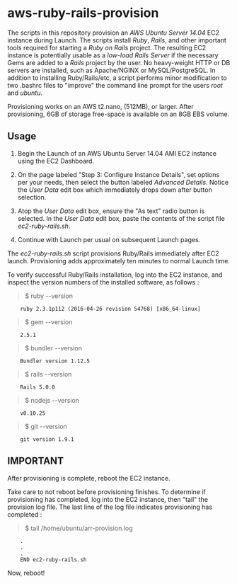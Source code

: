 # aws-ruby-rails-provision
The scripts in this repository provision an _AWS Ubuntu Server 14.04_ EC2 instance during Launch.  The scripts install _Ruby_, _Rails_, and other important tools required for starting a _Ruby on Rails_ project.  The resulting EC2 instance is potentially usable as a _low-load Rails Server_ if the necessary Gems are added to a _Rails_ project by the user.  No heavy-weight HTTP or DB servers are installed, such as Apache/NGINX or MySQL/PostgreSQL.  In addition to installing Ruby/Rails/etc, a script performs minor modification to two .bashrc files to "improve" the command line prompt for the users _root_ and _ubuntu_.

Provisioning works on an AWS t2.nano, (512MB), or larger.  After provisioning, 6GB of storage free-space is available on an 8GB EBS volume.

## Usage
1. Begin the Launch of an AWS Ubuntu Server 14.04 AMI EC2 instance using the EC2 Dashboard.

2. On the page labeled "Step 3: Configure Instance Details", set options per your needs, then select the button labeled _Advanced Details_.  Notice the _User Data_ edit box which immediately drops down after button selection.

3. Atop the _User Data_ edit box, ensure the "As text" radio button is selected.  In the _User Data_ edit box, paste the contents of the script file _ec2-ruby-rails.sh_.

4. Continue with Launch per usual on subsequent Launch pages.

The _ec2-ruby-rails.sh_ script provisions Ruby/Rails immediately after EC2 launch.  Provisioning adds approximately ten minutes to normal Launch time.  

To verify successful Ruby/Rails installation, log into the EC2 instance, and inspect the version numbers of the installed software, as follows :

> $ ruby --version

        ruby 2.3.1p112 (2016-04-26 revision 54768) [x86_64-linux]
  
> $ gem --version

        2.5.1
      
> $ bundler --version

        Bundler version 1.12.5
      
> $ rails --version

        Rails 5.0.0
      
> $ nodejs --version

        v0.10.25

> $ git --version

        git version 1.9.1
      
## IMPORTANT
After provisioning is complete, reboot the EC2 instance.

Take care to not reboot before provisioning finishes.  To determine if provisioning has completed, log into the EC2 instance, then "tail" the provision log file.  The last line of the log file indicates provisioning has completed :

> $ tail  /home/ubuntu/arr-provision.log

        .
        .
        .
        END ec2-ruby-rails.sh

Now, reboot!

